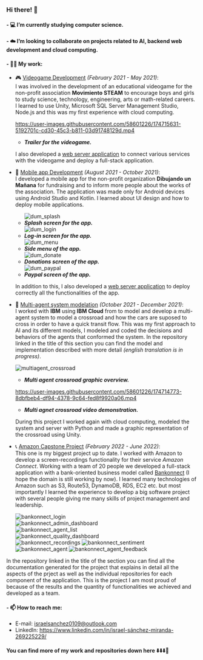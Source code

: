 ### Hi there! 👋

#### - 💻 I’m currently studying computer science.
#### - ☁️ I’m looking to collaborate on projects related to AI, backend web development and cloud computing.
#### - 👨‍💼 My work: 
  - 🎮 [Videogame Development](https://github.com/tamagochi-descompuesto/STEAMVideogame) _(February 2021 - May 2021)_:  
    I was involved in the development of an educational videogame for the non-profit association **Movimiento STEAM** to encourage boys and girls to study science, technology, engineering, arts or math-related careers. I learned to use Unity, Microsoft SQL Server Management Studio, Node.js and this was my first experience with cloud computing.  

    https://user-images.githubusercontent.com/58601226/174715631-5192701c-cd30-45c3-b811-03d91748129d.mp4
    
    - _**Trailer for the videogame.**_

    I also developed a [web server application](https://github.com/tamagochi-descompuesto/STEAMVideogameServer) to connect various services with the videogame and deploy a full-stack application.  

- 📱 [Mobile app Development](https://github.com/tamagochi-descompuesto/MobileAppDUM) _(August 2021 - October 2021)_:  
  I developed a mobile app for the non-profit organization **Dibujando un Mañana** for fundraising and to inform more people about the works of the association. The application was made only for Android devices using Android Studio and Kotlin. I learned about UI design and how to deploy mobile applications.  
  <div>
    <ul>
      <img src="https://user-images.githubusercontent.com/58601226/174715064-ecbb73ac-ddd3-44f1-9898-ff8278a60f1e.png" alt="dum_splash" />
      <li>
        <strong>
          <em>
            Splash screen for the app.
          </em>
        </strong>
      </li> 
      <img src="https://user-images.githubusercontent.com/58601226/174715060-2343d0ee-c571-4d78-9f37-9d52c347278d.png" alt="dum_login" />
      <li>
        <strong>
          <em>
            Log-in screen for the app.
          </em>
        </strong>
      </li>
      <img src="https://user-images.githubusercontent.com/58601226/174715061-3aa7893c-8394-415b-aed5-11f74478e27d.png" alt="dum_menu" />
      <li>
        <strong>
          <em>
            Side menu of the app.
          </em>
        </strong>
      </li>
      <img src="https://user-images.githubusercontent.com/58601226/174715059-ea5419c4-7a41-4037-83b1-60179fba10f5.png" alt="dum_donate" />
      <li>
        <strong>
          <em>
            Donations screen of the app.
          </em>
        </strong>
      </li>
      <img src="https://user-images.githubusercontent.com/58601226/174715063-521beb7a-1a58-49ac-991a-85ce4b9490ef.png" alt="dum_paypal" />
      <li>
        <strong>
          <em>
            Paypal screen of the app.
          </em>
        </strong>
      </li>  
    </ul>
  </div>

    In addition to this, I also developed a [web server application](https://github.com/tamagochi-descompuesto/ServerMobileAppDUM) to deploy correctly all the functionalities of the app.  

- 🧠 [Multi-agent system modelation](https://github.com/tamagochi-descompuesto/CrossRoadMultiAgentSystem) _(October 2021 - December 2021)_:  
  I worked with **IBM** using **IBM Cloud** from to model and develop a multi-agent system to model a crossroad and how the cars are suposed to cross in order to have a quick transit flow. This was my first approach to AI and its different models, I modeled and coded the decisions and behaviors of the agents that conformed the system. In the repository linked in the title of this section you can find the model and implementation described with more detail _(english translation is in progress)_.  
  
    ![multiagent_crossroad](https://user-images.githubusercontent.com/58601226/174714736-34eb0f6d-5880-4f2c-9463-f4d0699135e3.PNG) 
    - _**Multi agent crossroad graphic overview.**_  
    
    https://user-images.githubusercontent.com/58601226/174714773-8dbfbeb4-df94-4378-9c64-fed8f9920a06.mp4  
    
    - _**Multi agnet crossroad video demonstration.**_  

    During this project I worked again with cloud computing, modeled the system and server with Python and made a graphic representation of the crossroad using Unity.  

- 📞 [Amazon Capstone Project](https://github.com/Amazon-Connect-Equipo-1/Wiki/wiki) _(February 2022 - June 2022)_:  
  This one is my biggest project up to date. I worked with Amazon to develop a screen-recordings functionality for their service _Amazon Connect_. Working with a team of 20 people we developed a full-stack application with a bank-oriented business model called [Bankonnect](https://www.bankonnect.link/login) (I hope the domain is still working by now). I learned many technologies of Amazon such as S3, Route53, DynamoDB, RDS, EC2 etc. but most importantly I learned the experience to develop a big software project with several people giving me many skills of project management and leadership. 
  
  ![bankonnect_login](https://user-images.githubusercontent.com/58601226/174717088-7bd11d9c-bcea-4b9b-bb26-b0bd338f7600.PNG)  
  ![bankonnect_admin_dashboard](https://user-images.githubusercontent.com/58601226/174717081-94bb70bc-2296-4bd4-a4dc-d94531322414.PNG)  
  ![bankonnect_agent_list](https://user-images.githubusercontent.com/58601226/174717086-45316c2c-352b-4ee6-88be-9d54440f9e2f.PNG)  
  ![bankonnect_quality_dashboard](https://user-images.githubusercontent.com/58601226/174717091-a67f4946-e1b6-43e3-bfac-c82eacb94375.PNG)  
  ![bankonnect_recordings](https://user-images.githubusercontent.com/58601226/174717092-1bb43b5c-7d91-42e1-9799-a0c0a6bffaf4.PNG)
  ![bankonnect_sentiment](https://user-images.githubusercontent.com/58601226/174717077-34290a80-a30d-42b3-985f-d4e84e1d89ce.PNG)
  ![bankonnect_agent](https://user-images.githubusercontent.com/58601226/174717082-42edf6e3-817f-4c3f-a1f2-bb8d671718d4.PNG)
  ![bankonnect_agent_feedback](https://user-images.githubusercontent.com/58601226/174717084-39fd0854-7056-4bd5-913a-918e354ce330.PNG)

 In the repository linked in the title of the section you can find all the documentation generated for the project that explains in detail all the aspects of the prject as well as the individual repositories for each component of the application. This is the project I am most proud of because of the results and the quantity of functionalities we achieved and developed as a team.  
#### - 📫 How to reach me: 
  - E-mail: israelsanchez0109@outlook.com
  - LinkedIn: https://www.linkedin.com/in/israel-sánchez-miranda-269225229/

#### You can find more of my work and repositories down here ⬇️⬇️⬇️🥳
